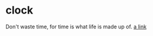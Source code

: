 # clock
Don't waste time, for time is what life is made up of. [a link](https://inadullaevmakhmudjon.github.io/clock/)
